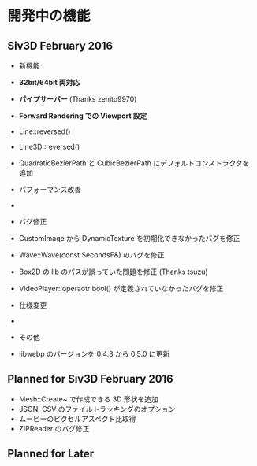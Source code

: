 ﻿# 開発中の機能

## Siv3D February 2016 
- 新機能
 - <b>32bit/64bit 両対応</b>
 - <b>パイプサーバー</b> (Thanks zenito9970)
 - <b>Forward Rendering での Viewport 設定</b>
 - Line::reversed()
 - Line3D::reversed()
 - QuadraticBezierPath と CubicBezierPath にデフォルトコンストラクタを追加
 
- パフォーマンス改善
 -  
 
- バグ修正
 - CustomImage から DynamicTexture を初期化できなかったバグを修正
 - Wave::Wave(const SecondsF&) のバグを修正
 - Box2D の lib のパスが誤っていた問題を修正 (Thanks tsuzu)
 - VideoPlayer::operaotr bool() が定義されていなかったバグを修正

- 仕様変更
 -  
 
- その他
 - libwebp のバージョンを 0.4.3 から 0.5.0 に更新
  

## Planned for Siv3D February 2016
- Mesh::Create~ で作成できる 3D 形状を追加
- JSON, CSV のファイルトラッキングのオプション
- ムービーのピクセルアスペクト比取得
- ZIPReader のバグ修正
  

## Planned for Later
